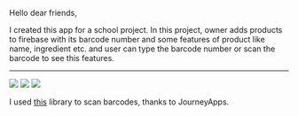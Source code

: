 Hello dear friends,

I created this app for a school project.
In this project, owner adds products to firebase with its barcode number and some features of product like name, ingredient
 etc. and user can type the barcode number or scan the barcode to see this features.

***
![](https://i.ibb.co/sWt0PRk/Screenshot-1637403449.png)   ![](https://i.ibb.co/CVjTBRN/Screenshot-1637403465.png)  ![](https://i.ibb.co/C9TZSdJ/Screenshot-1637403475.png)


I used [this](https://github.com/journeyapps/zxing-android-embedded) library to scan barcodes, thanks to JourneyApps.
